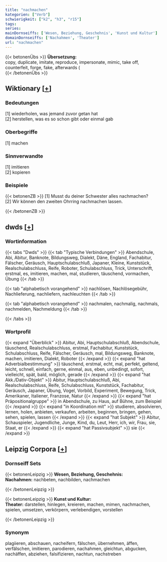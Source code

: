 ```yaml
---
title: "nachmachen"
kategorien: ["Verb"]
schwierigkeit: ["k2", "h3", "r15"]
tags:
series:
mainDornseiffs: ['Wesen, Beziehung, Geschehnis', 'Kunst und Kultur']
domainDornseiffs: ['Nachahmen', 'Theater']
url: "nachmachen"
---
```


{{< betonenÜbs >}}
**Übersetzung:**  
copy, duplicate, imitate, reproduce, impersonate, mimic, take off, counterfeit, forge, fake, afterwards (  
{{< /betonenÜbs >}}

## Wiktionary [[+](https://de.wiktionary.org/wiki/nachmachen)]

### Bedeutungen
[1] wiederholen, was jemand zuvor getan hat  
[2] herstellen, was es so schon gibt oder einmal gab  

### Oberbegriffe
[1] machen  

### Sinnverwandte
[1] imitieren  
[2] kopieren  

### Beispiele
{{< betonenZB >}}
[1] Musst du deiner Schwester alles nachmachen?  
[2] Wir können den zweiten Ohrring nachmachen lassen.  

{{< /betonenZB >}}


## dwds [[+](https://www.dwds.de/wb/nachmachen)]

### Wortinformation
{{< tabs "Dwds" >}}
{{< tab "Typische Verbindungen" >}}
Abendschule, Abi, Abitur, Banknote, Bildungsweg, Dialekt, Däne, England, Fachabitur, Fälscher, Geräusch, Hauptschulabschluß, Japaner, Kleine, Kunststück, Realschulabschluss, Reife, Roboter, Schulabschluss, Trick, Unterschrift, erstmal, es, imitieren, machen, mal, studieren, täuschend, vormachen, Übung
{{< /tab >}}

{{< tab "alphabetisch vorangehend" >}}
nachlösen, Nachlösegebühr, Nachlieferung, nachliefern, nachleuchten
{{< /tab >}}

{{< tab "alphabetisch vorangehend" >}}
nachmalen, nachmalig, nachmals, nachmelden, Nachmeldung
{{< /tab >}}

{{< /tabs >}}

### Wortprofil
{{< expand "Überblick" >}} Abitur, Abi, Hauptschulabschluß, Abendschule, täuschend, Realschulabschluss, erstmal, Fachabitur, Kunststück, Schulabschluss, Reife, Fälscher, Geräusch, mal, Bildungsweg, Banknote, machen, imitieren, Dialekt, Roboter {{< /expand >}}
{{< expand "hat Adverbialbestimmung" >}} täuschend, erstmal, echt, mal, perfekt, geltend, leicht, schnell, einfach, gerne, einmal, aus, eben, unbedingt, sofort, vielleicht, spät, bald, möglich, gerade {{< /expand >}}
{{< expand "hat Akk./Dativ-Objekt" >}} Abitur, Hauptschulabschluß, Abi, Realschulabschluss, Reife, Schulabschluss, Kunststück, Fachabitur, Geräusch, Japaner, Übung, Vogel, Vorbild, Experiment, Bewegung, Trick, Amerikaner, Italiener, Franzose, Natur {{< /expand >}}
{{< expand "hat Präpositionalgruppe" >}} in Abendschule, zu Haus, auf Bühne, zum Beispiel {{< /expand >}}
{{< expand "in Koordination mit" >}} studieren, absolvieren, lernen, holen, anbieten, verkaufen, arbeiten, beginnen, bringen, gehen, sehen, spielen, lassen {{< /expand >}}
{{< expand "hat Subjekt" >}} Abitur, Schauspieler, Jugendliche, Junge, Kind, du, Leut, Herr, ich, wir, Frau, sie, Staat, er {{< /expand >}}
{{< expand "hat Passivsubjekt" >}} sie {{< /expand >}}

## Leipzig Corpora [[+](https://corpora.uni-leipzig.de/en/res?word=nachmachen&corpusId=deu_newscrawl-public_2018)]

### Dornseiff Sets
{{< betonenLeipzig >}}
**Wesen, Beziehung, Geschehnis:**  
**Nachahmen:** nachbeten, nachbilden, nachmachen  

{{< /betonenLeipzig >}}


{{< betonenLeipzig >}}
**Kunst und Kultur:**  
**Theater:** darstellen, hinlegen, kreieren, machen, mimen, nachmachen, spielen, umsetzen, verkörpern, verlebendigen, vorstellen  

{{< /betonenLeipzig >}}

### Synonym
plagiieren, abschauen, nacheifern, fälschen, übernehmen, äffen, verfälschen, imitieren, parodieren, nachahmen, gleichtun, abgucken, nachäffen, abziehen, falsifizieren, nachtun, nachstreben

